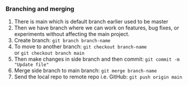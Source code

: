 
### Branching and merging

1. There is main which is default branch earlier used to be master
2. Then we have branch where we can work on features, bug fixes, or experiments without affecting the main project.
3. Create branch: `git branch branch-name`
4. To move to another branch: `git checkout branch-name` <br> or `git checkout branch main`
5. Then make changes in side branch and then commit: `git commit -m "Update file"`
6. Merge side branch to main branch: `git merge branch-name`
7. Send the local repo to remote repo i.e. GitHub: `git push origin main`

